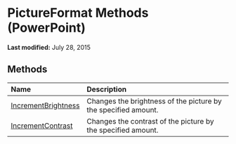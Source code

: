 
# PictureFormat Methods (PowerPoint)

 **Last modified:** July 28, 2015


## Methods



|**Name**|**Description**|
|:-----|:-----|
| [IncrementBrightness](4237d547-2c8b-9ed2-f131-6a4fb52ee0a2.md)|Changes the brightness of the picture by the specified amount. |
| [IncrementContrast](ad5c45b2-0193-eda9-a511-4dd9050daee7.md)|Changes the contrast of the picture by the specified amount. |
